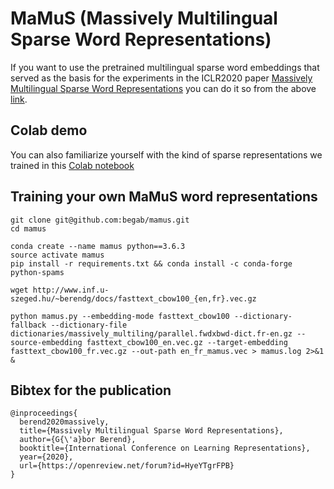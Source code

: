 # MaMuS (Massively Multilingual Sparse Word Representations)

If you want to use the pretrained multilingual sparse word embeddings that served as the basis for the experiments in the ICLR2020 paper [Massively Multilingual Sparse Word Representations](https://openreview.net/forum?id=HyeYTgrFPB) you can do it so from the above [link](http://www.inf.u-szeged.hu/~berendg/docs/multiling75_isometric_-1_fasttext_cbow100_1200_0.1_unit-sparse0cos_pos.vec.gz).

## Colab demo

You can also familiarize yourself with the kind of sparse representations we trained in this [Colab notebook](https://colab.research.google.com/drive/1sMtCrGepORHG5t3HI79G6mdA2Npjc9W4)

## Training your own MaMuS word representations

```
git clone git@github.com:begab/mamus.git
cd mamus

conda create --name mamus python==3.6.3
source activate mamus  
pip install -r requirements.txt && conda install -c conda-forge python-spams  

wget http://www.inf.u-szeged.hu/~berendg/docs/fasttext_cbow100_{en,fr}.vec.gz

python mamus.py --embedding-mode fasttext_cbow100 --dictionary-fallback --dictionary-file dictionaries/massively_multiling/parallel.fwdxbwd-dict.fr-en.gz --source-embedding fasttext_cbow100_en.vec.gz --target-embedding fasttext_cbow100_fr.vec.gz --out-path en_fr_mamus.vec > mamus.log 2>&1 &
```

## Bibtex for the publication

```
@inproceedings{  
  berend2020massively,  
  title={Massively Multilingual Sparse Word Representations},  
  author={G{\'a}bor Berend},  
  booktitle={International Conference on Learning Representations},  
  year={2020},  
  url={https://openreview.net/forum?id=HyeYTgrFPB}  
}
```
